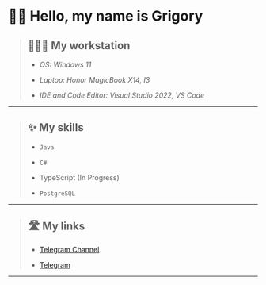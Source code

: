 # 👋🏻 Hello, my name is Grigory

> ## 👨🏻‍💻 **My workstation**
>
> - _OS: Windows 11_
>
> - _Laptop: Honor MagicBook X14, I3_
>
> - _IDE and Code Editor: Visual Studio 2022, VS Code_

---

> ## ✨ **My skills**
>
> - `Java`
>
> - `C#`
>
> - TypeScript (In Progress)
>
> - `PostgreSQL`

---

> ## 🛣️ **My links**
>
> - [Telegram Channel](https://t.me/road_to_bigtech "road to bigtech (Russian Telegram Channel)")
>
> - [Telegram](https://t.me/vcusnx "Me")

---
